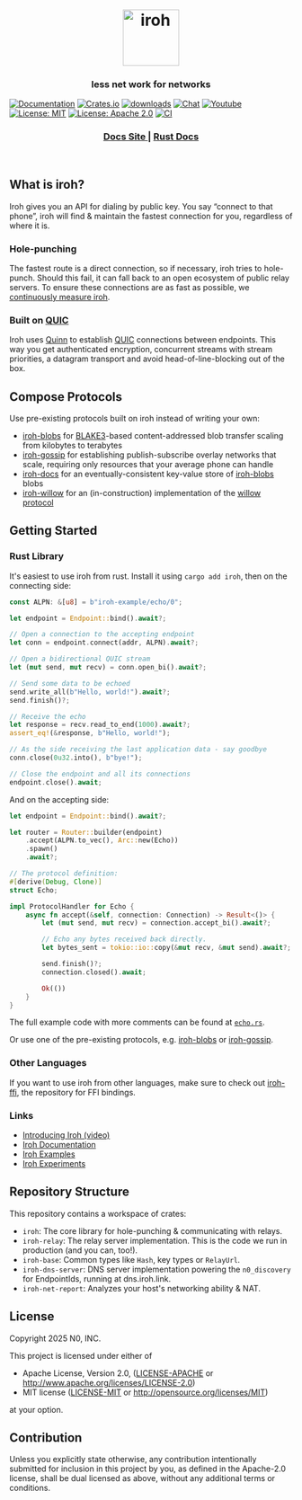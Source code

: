 <h1 align="center"><a href="https://iroh.computer"><img alt="iroh" src="./.img/iroh_wordmark.svg" width="100" /></a></h1>

<h3 align="center">
less net work for networks
</h3>

[![Documentation](https://img.shields.io/badge/docs-latest-blue.svg?style=flat-square)](https://docs.rs/iroh/)
[![Crates.io](https://img.shields.io/crates/v/iroh.svg?style=flat-square)](https://crates.io/crates/iroh)
[![downloads](https://img.shields.io/crates/d/iroh.svg?style=flat-square)](https://crates.io/crates/iroh)
[![Chat](https://img.shields.io/discord/1161119546170687619?logo=discord&style=flat-square)](https://discord.com/invite/DpmJgtU7cW)
[![Youtube](https://img.shields.io/badge/YouTube-red?logo=youtube&logoColor=white&style=flat-square)](https://www.youtube.com/@n0computer)
[![License: MIT](https://img.shields.io/badge/License-MIT-blue.svg?style=flat-square)](LICENSE-MIT)
[![License: Apache 2.0](https://img.shields.io/badge/License-Apache%202.0-blue.svg?style=flat-square)](LICENSE-APACHE)
[![CI](https://img.shields.io/github/actions/workflow/status/n0-computer/iroh/ci.yml?branch=main&style=flat-square&label=CI)](https://github.com/n0-computer/iroh/actions/workflows/ci.yml)

<div align="center">
  <h3>
    <a href="https://iroh.computer/docs">
      Docs Site
    </a>
    <span> | </span>
    <a href="https://docs.rs/iroh">
      Rust Docs
    </a>
  </h3>
</div>
<br/>

## What is iroh?

Iroh gives you an API for dialing by public key.
You say “connect to that phone”, iroh will find & maintain the fastest connection for you, regardless of where it is.

### Hole-punching

The fastest route is a direct connection, so if necessary, iroh tries to hole-punch.
Should this fail, it can fall back to an open ecosystem of public relay servers.
To ensure these connections are as fast as possible, we [continuously measure iroh][iroh-perf].

### Built on [QUIC]

Iroh uses [Quinn] to establish [QUIC] connections between endpoints.
This way you get authenticated encryption, concurrent streams with stream priorities, a datagram transport and avoid head-of-line-blocking out of the box.

## Compose Protocols

Use pre-existing protocols built on iroh instead of writing your own:
- [iroh-blobs] for [BLAKE3]-based content-addressed blob transfer scaling from kilobytes to terabytes
- [iroh-gossip] for establishing publish-subscribe overlay networks that scale, requiring only resources that your average phone can handle
- [iroh-docs] for an eventually-consistent key-value store of [iroh-blobs] blobs
- [iroh-willow] for an (in-construction) implementation of the [willow protocol]

## Getting Started

### Rust Library

It's easiest to use iroh from rust.
Install it using `cargo add iroh`, then on the connecting side:

```rs
const ALPN: &[u8] = b"iroh-example/echo/0";

let endpoint = Endpoint::bind().await?;

// Open a connection to the accepting endpoint
let conn = endpoint.connect(addr, ALPN).await?;

// Open a bidirectional QUIC stream
let (mut send, mut recv) = conn.open_bi().await?;

// Send some data to be echoed
send.write_all(b"Hello, world!").await?;
send.finish()?;

// Receive the echo
let response = recv.read_to_end(1000).await?;
assert_eq!(&response, b"Hello, world!");

// As the side receiving the last application data - say goodbye
conn.close(0u32.into(), b"bye!");

// Close the endpoint and all its connections
endpoint.close().await;
```

And on the accepting side:
```rs
let endpoint = Endpoint::bind().await?;

let router = Router::builder(endpoint)
    .accept(ALPN.to_vec(), Arc::new(Echo))
    .spawn()
    .await?;

// The protocol definition:
#[derive(Debug, Clone)]
struct Echo;

impl ProtocolHandler for Echo {
    async fn accept(&self, connection: Connection) -> Result<()> {
        let (mut send, mut recv) = connection.accept_bi().await?;

        // Echo any bytes received back directly.
        let bytes_sent = tokio::io::copy(&mut recv, &mut send).await?;

        send.finish()?;
        connection.closed().await;

        Ok(())
    }
}
```

The full example code with more comments can be found at [`echo.rs`][echo-rs].

Or use one of the pre-existing protocols, e.g. [iroh-blobs] or [iroh-gossip].

### Other Languages

If you want to use iroh from other languages, make sure to check out [iroh-ffi], the repository for FFI bindings.

### Links

- [Introducing Iroh (video)][iroh-yt-video]
- [Iroh Documentation][docs]
- [Iroh Examples]
- [Iroh Experiments]

## Repository Structure

This repository contains a workspace of crates:
- `iroh`: The core library for hole-punching & communicating with relays.
- `iroh-relay`: The relay server implementation. This is the code we run in production (and you can, too!).
- `iroh-base`: Common types like `Hash`, key types or `RelayUrl`.
- `iroh-dns-server`: DNS server implementation powering the `n0_discovery` for EndpointIds, running at dns.iroh.link.
- `iroh-net-report`: Analyzes your host's networking ability & NAT.

## License

Copyright 2025 N0, INC.

This project is licensed under either of

 * Apache License, Version 2.0, ([LICENSE-APACHE](LICENSE-APACHE) or
   http://www.apache.org/licenses/LICENSE-2.0)
 * MIT license ([LICENSE-MIT](LICENSE-MIT) or
   http://opensource.org/licenses/MIT)

at your option.

## Contribution

Unless you explicitly state otherwise, any contribution intentionally submitted for inclusion in this project by you, as defined in the Apache-2.0 license, shall be dual licensed as above, without any additional terms or conditions.

[QUIC]: https://en.wikipedia.org/wiki/QUIC
[BLAKE3]: https://github.com/BLAKE3-team/BLAKE3
[Quinn]: https://github.com/quinn-rs/quinn
[iroh-blobs]: https://github.com/n0-computer/iroh-blobs
[iroh-gossip]: https://github.com/n0-computer/iroh-gossip
[iroh-docs]: https://github.com/n0-computer/iroh-docs
[iroh-willow]: https://github.com/n0-computer/iroh-willow
[iroh-doctor]: https://github.com/n0-computer/iroh-doctor
[willow protocol]: https://willowprotocol.org
[iroh-ffi]: https://github.com/n0-computer/iroh-ffi
[iroh-yt-video]: https://www.youtube.com/watch?v=RwAt36Xe3UI_
[Iroh Examples]: https://github.com/n0-computer/iroh-examples
[Iroh Experiments]: https://github.com/n0-computer/iroh-experiments
[echo-rs]: /iroh/examples/echo.rs
[iroh-perf]: https://perf.iroh.computer
[docs]: https://iroh.computer/docs
